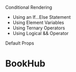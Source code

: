 Conditional Rendering

- Using an If...Else Statement
- Using Element Variables
- Using Ternary Operators
- Using Logical && Operator

Default Props
# BookHub
